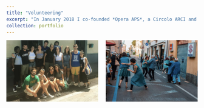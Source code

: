 ```yaml
---
title: "Volunteering"
excerpt: "In January 2018 I co-founded *Opera APS*, a Circolo ARCI and cultural center that uses dance and art therapy to support individuals facing psychological challenges. Through creative expression, we provide a space for people to engage with the arts as a means of therapy and personal growth. The same year, I joined *Libera. Associazioni, Nomi e Numeri contro le Mafie* as a volunteer. Libera is a nationally recognised association working on raising awareness about Mafia infiltrations and the threats posed by organized crime in Italy. I also volunteered and took part in projects to restore Mafia-confiscated properties in the South of Italy."
collection: portfolio
---
```


<!-- This is where the images should go in the body of the page -->
<div style="display: flex; justify-content: center; text-align: center; gap: 20px;">
    <img src="/images/portfolio1.jpeg" style="width: 48%;" />
    <img src="/images/portfolio2.jpeg" style="width: 48%;" />
</div>


